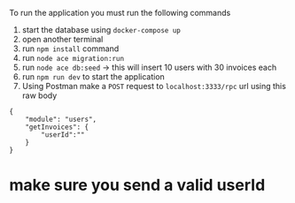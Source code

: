 To run the application you must run the following commands

1. start the database using `docker-compose up`
2. open another terminal
3. run `npm install` command
4. run `node ace migration:run`
5. run `node ace db:seed` -> this will insert 10 users with 30 invoices each
6. run `npm run dev` to start the application
7. Using Postman make a `POST` request to `localhost:3333/rpc` url using this raw body

```
{
    "module": "users",
    "getInvoices": {
        "userId":""
    }
}
```

# make sure you send a valid userId
